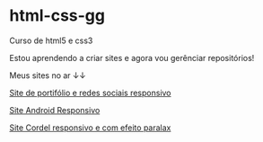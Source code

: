 # html-css-gg
 Curso de html5 e css3

Estou aprendendo a criar sites e agora vou gerênciar repositórios!

Meus sites no ar ↓↓

<a href="https://zithalo.github.io/projeto-social/">Site de portifólio e redes sociais responsivo</a>

<a href="https://zithalo.github.io/projeto-android/">Site Android Responsivo</a>

<a href="https://zithalo.github.io/projeto-cordel/">Site Cordel responsivo e com efeito paralax</a>